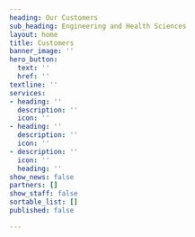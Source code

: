 ```yaml
---
heading: Our Customers
sub_heading: Engineering and Health Sciences
layout: home
title: Customers
banner_image: ''
hero_button:
  text: ''
  href: ''
textline: ''
services:
- heading: ''
  description: ''
  icon: ''
- heading: ''
  description: ''
  icon: ''
- description: ''
  icon: ''
  heading: ''
show_news: false
partners: []
show_staff: false
sortable_list: []
published: false

---
```

